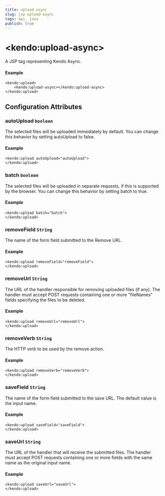 ```yaml
---
title: upload-async
slug: jsp-upload-async
tags: api, java
publish: true
---
```


# \<kendo:upload-async\>
A JSP tag representing Kendo Async.

#### Example
    <kendo:upload>
        <kendo:upload-async></kendo:upload-async>
    </kendo:upload>


## Configuration Attributes


### autoUpload `boolean`

The selected files will be uploaded immediately by default. You can change this behavior by setting
autoUpload to false.

#### Example
    <kendo:upload autoUpload="autoUpload">
    </kendo:upload>



### batch `boolean`

The selected files will be uploaded in separate requests, if this is supported by the browser.
You can change this behavior by setting batch to true.

#### Example
    <kendo:upload batch="batch">
    </kendo:upload>



### removeField `String`

The name of the form field submitted to the Remove URL.

#### Example
    <kendo:upload removeField="removeField">
    </kendo:upload>



### removeUrl `String`

The URL of the handler responsible for removing uploaded files (if any). The handler must accept POST
requests containing one or more "fileNames" fields specifying the files to be deleted.

#### Example
    <kendo:upload removeUrl="removeUrl">
    </kendo:upload>



### removeVerb `String`

The HTTP verb to be used by the remove action.

#### Example
    <kendo:upload removeVerb="removeVerb">
    </kendo:upload>



### saveField `String`

The name of the form field submitted to the save URL. The default value is the input name.

#### Example
    <kendo:upload saveField="saveField">
    </kendo:upload>



### saveUrl `String`

The URL of the handler that will receive the submitted files. The handler must accept POST requests
containing one or more fields with the same name as the original input name.

#### Example
    <kendo:upload saveUrl="saveUrl">
    </kendo:upload>


